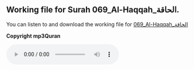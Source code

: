 
## Working file for Surah 069_Al-Haqqah_الحاقة.

You can listen to and download the working file for [069_Al-Haqqah_الحاقة](https://server13.mp3quran.net/husr/069.mp3)

**Copyright mp3Quran**

<audio controls src="https://server13.mp3quran.net/husr/069.mp3"></audio>
